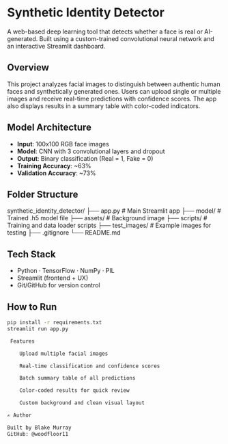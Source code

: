 # Synthetic Identity Detector

A web-based deep learning tool that detects whether a face is real or AI-generated. Built using a custom-trained convolutional neural network and an interactive Streamlit dashboard.

##  Overview

This project analyzes facial images to distinguish between authentic human faces and synthetically generated ones. Users can upload single or multiple images and receive real-time predictions with confidence scores. The app also displays results in a summary table with color-coded indicators.

##  Model Architecture

- **Input**: 100x100 RGB face images  
- **Model**: CNN with 3 convolutional layers and dropout  
- **Output**: Binary classification (Real = 1, Fake = 0)  
- **Training Accuracy**: ~63%  
- **Validation Accuracy**: ~73%

##  Folder Structure

synthetic_identity_detector/
├── app.py # Main Streamlit app
├── model/ # Trained .h5 model file
├── assets/ # Background image
├── scripts/ # Training and data loader scripts
├── test_images/ # Example images for testing
├── .gitignore
└── README.md


##  Tech Stack

- Python · TensorFlow · NumPy · PIL  
- Streamlit (frontend + UX)  
- Git/GitHub for version control

##  How to Run

```bash
pip install -r requirements.txt
streamlit run app.py

 Features

    Upload multiple facial images

    Real-time classification and confidence scores

    Batch summary table of all predictions

    Color-coded results for quick review

    Custom background and clean visual layout

✍️ Author

Built by Blake Murray
GitHub: @woodfloor11